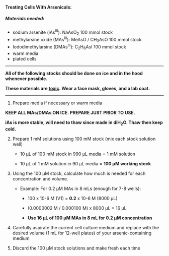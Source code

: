 #### Treating Cells With Arsenicals:

##### Materials needed: 

- sodium arsenite (iAs<sup>III</sup>): NaAsO<sub>2</sub> 100 mmol stock
- methylarsine oxide (MAs<sup>III</sup>): MeAsO / CH<sub>3</sub>AsO 100 mmol stock
- Iododimethylarsine (DMAs<sup>III</sup>): C<sub>2</sub>H<sub>6</sub>AsI 100 mmol stock
- warm media
- plated cells

------

**All of the following stocks should be done on ice and in the hood whenever possible.**

**These materials are <u>toxic</u>. Wear a face mask, gloves, and a lab coat.**

------

1. Prepare media if necessary or warm media

**KEEP ALL MAs/DMAs ON ICE. PREPARE JUST PRIOR TO USE.** 

**iAs is more stable, will need to thaw since made in diH<sub>2</sub>O. Thaw then keep cold.** 

2. Prepare 1 mM solutions using 100 mM stock (mix each stock solution well)

   - 10 µL of 100 mM stock in 990 µL media = 1 mM solution

   - 10 µL of 1 mM solution in 90 µL media = **100 µM working stock**

3. Using the 100 µM stock, calculate how much is needed for each concentration and volume.

   - Example: For 0.2 µM MAs in 8 mLs (enough for 7-8 wells):

     - 100 x 10-6 M (V1) = **0.2** x 10-6 M (8000 µL)
     - (0.0000002 M / 0.000100 M) x 8000 µL = 16 µL

     -  **Use 16 µL of 100 µM MAs in 8 mL for 0.2 µM concentration**

4. Carefully aspirate the current cell culture medium and replace with the desired volume (1 mL for 12-well plates) of your arsenic-containing medium
5. Discard the 100 µM stock solutions and make fresh each time 